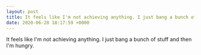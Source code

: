 ```yaml
---
layout: post
title: It feels like I'm not achieving anything. I just bang a bunch of stuff and then I'm hungry.
date: 2020-06-28 18:17:59 +0000
---
```


It feels like I'm not achieving anything. I just bang a bunch of stuff and then I'm hungry.

